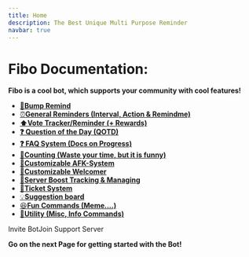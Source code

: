 ```yaml
---
title: Home
description: The Best Unique Multi Purpose Reminder
navbar: true
---
```


# Fibo Documentation:

**Fibo is a cool bot, which supports your community with cool features!**

* [🔔**Bump Remind**](bumpreminder/)
* [⏰**General Reminders \(Interval, Action & Remindme\)**](reminder/)
* [**⬆️Vote Tracker/Reminder \(+ Rewards\)**](votetracker/)
* [**❓ Question of the Day \(QOTD\)**](qotd/)
* [**❓ FAQ System (Docs on Progress)**](faq/)
* [🔢**Counting \(Waste your time, but it is funny\)**](counting/)
* [🌙**Customizable AFK-System**](afk/)
* [**🤗Customizable Welcomer**](welcomer/)
* [💎**Server Boost Tracking & Managing** ](boosttracker/)
* [🎫**Ticket System** ](ticket/)
* [💡**Suggestion board**](suggestion/)
* [😆**Fun Commands \(Meme....\)**](othercommands/fun.md)
* [🧾**Utility \(Misc, Info Commands\)**](othercommands/)

<btn href="https://discord.com/api/oauth2/authorize?client_id=827536878915944469&permissions=805825744&scope=applications.commands%20bot">Invite Bot</btn><btn href="https://discord.gg/zhxZHFN">Join Support Server</btn>

**Go on the next Page for getting started with the Bot!**

